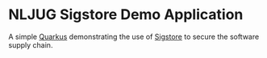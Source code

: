 # NLJUG Sigstore Demo Application

A simple [Quarkus](https://quarkus.io) demonstrating the use of [Sigstore](https://sigstore.dev) to secure the software supply chain.
